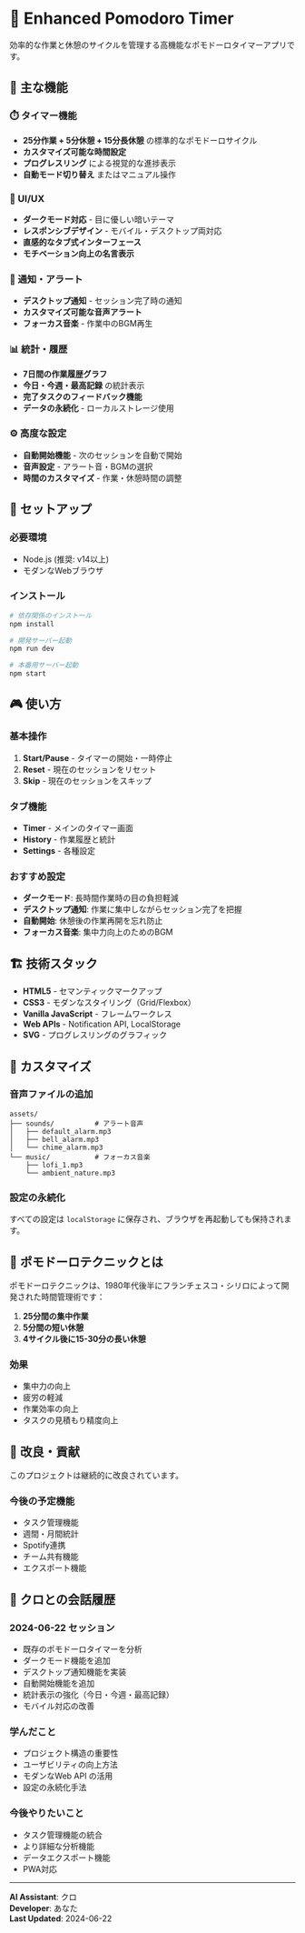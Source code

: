 # 🍅 Enhanced Pomodoro Timer

効率的な作業と休憩のサイクルを管理する高機能なポモドーロタイマーアプリです。

## 🎯 主な機能

### ⏱️ タイマー機能
- **25分作業 + 5分休憩 + 15分長休憩** の標準的なポモドーロサイクル
- **カスタマイズ可能な時間設定**
- **プログレスリング** による視覚的な進捗表示
- **自動モード切り替え** またはマニュアル操作

### 🎨 UI/UX
- **ダークモード対応** - 目に優しい暗いテーマ
- **レスポンシブデザイン** - モバイル・デスクトップ両対応
- **直感的なタブ式インターフェース**
- **モチベーション向上の名言表示**

### 🔔 通知・アラート
- **デスクトップ通知** - セッション完了時の通知
- **カスタマイズ可能な音声アラート**
- **フォーカス音楽** - 作業中のBGM再生

### 📊 統計・履歴
- **7日間の作業履歴グラフ**
- **今日・今週・最高記録** の統計表示
- **完了タスクのフィードバック機能**
- **データの永続化** - ローカルストレージ使用

### ⚙️ 高度な設定
- **自動開始機能** - 次のセッションを自動で開始
- **音声設定** - アラート音・BGMの選択
- **時間のカスタマイズ** - 作業・休憩時間の調整

## 🚀 セットアップ

### 必要環境
- Node.js (推奨: v14以上)
- モダンなWebブラウザ

### インストール
```bash
# 依存関係のインストール
npm install

# 開発サーバー起動
npm run dev

# 本番用サーバー起動
npm start
```

## 🎮 使い方

### 基本操作
1. **Start/Pause** - タイマーの開始・一時停止
2. **Reset** - 現在のセッションをリセット
3. **Skip** - 現在のセッションをスキップ

### タブ機能
- **Timer** - メインのタイマー画面
- **History** - 作業履歴と統計
- **Settings** - 各種設定

### おすすめ設定
- **ダークモード**: 長時間作業時の目の負担軽減
- **デスクトップ通知**: 作業に集中しながらセッション完了を把握
- **自動開始**: 休憩後の作業再開を忘れ防止
- **フォーカス音楽**: 集中力向上のためのBGM

## 🏗️ 技術スタック
- **HTML5** - セマンティックマークアップ
- **CSS3** - モダンなスタイリング（Grid/Flexbox）
- **Vanilla JavaScript** - フレームワークレス
- **Web APIs** - Notification API, LocalStorage
- **SVG** - プログレスリングのグラフィック

## 🔧 カスタマイズ

### 音声ファイルの追加
```
assets/
├── sounds/          # アラート音声
│   ├── default_alarm.mp3
│   ├── bell_alarm.mp3
│   └── chime_alarm.mp3
└── music/           # フォーカス音楽
    ├── lofi_1.mp3
    └── ambient_nature.mp3
```

### 設定の永続化
すべての設定は `localStorage` に保存され、ブラウザを再起動しても保持されます。

## 🎯 ポモドーロテクニックとは

ポモドーロテクニックは、1980年代後半にフランチェスコ・シリロによって開発された時間管理術です：

1. **25分間の集中作業**
2. **5分間の短い休憩**
3. **4サイクル後に15-30分の長い休憩**

### 効果
- 集中力の向上
- 疲労の軽減
- 作業効率の向上
- タスクの見積もり精度向上

## 🤝 改良・貢献

このプロジェクトは継続的に改良されています。

### 今後の予定機能
- タスク管理機能
- 週間・月間統計
- Spotify連携
- チーム共有機能
- エクスポート機能

## 📝 クロとの会話履歴

### 2024-06-22 セッション
- 既存のポモドーロタイマーを分析
- ダークモード機能を追加
- デスクトップ通知機能を実装
- 自動開始機能を追加
- 統計表示の強化（今日・今週・最高記録）
- モバイル対応の改善

### 学んだこと
- プロジェクト構造の重要性
- ユーザビリティの向上方法
- モダンなWeb API の活用
- 設定の永続化手法

### 今後やりたいこと
- タスク管理機能の統合
- より詳細な分析機能
- データエクスポート機能
- PWA対応

---

**AI Assistant**: クロ  
**Developer**: あなた  
**Last Updated**: 2024-06-22